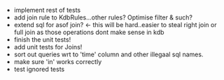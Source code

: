 * implement rest of tests
* add join rule to KdbRules...other rules? Optimise filter & such?
* extend sql for asof join? <- this will be hard..easier to steal
 right join or full join as those operations dont make sense in kdb
* finish the unit tests!
* add unit tests for Joins!
* sort out queries wrt to 'time' column and other illegaal sql names.
* make sure 'in' works correctly
* test ignored tests